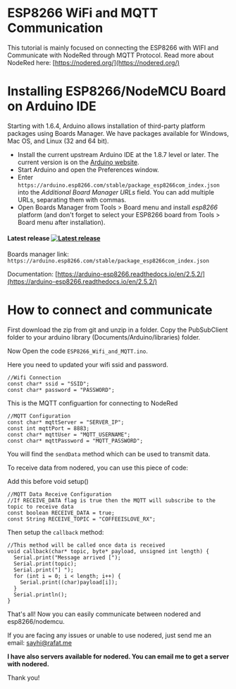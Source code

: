 ESP8266 WiFi and MQTT Communication
===========================================
This tutorial is mainly focused on connecting the ESP8266 with WIFI and Communicate with NodeRed through MQTT Protocol. Read more about NodeRed here: [https://nodered.org/](https://nodered.org/)

# Installing ESP8266/NodeMCU Board on Arduino IDE
Starting with 1.6.4, Arduino allows installation of third-party platform packages using Boards Manager. We have packages available for Windows, Mac OS, and Linux (32 and 64 bit).

- Install the current upstream Arduino IDE at the 1.8.7 level or later. The current version is on the [Arduino website](https://www.arduino.cc/en/main/software).
- Start Arduino and open the Preferences window.
- Enter ```https://arduino.esp8266.com/stable/package_esp8266com_index.json``` into the *Additional Board Manager URLs* field. You can add multiple URLs, separating them with commas.
- Open Boards Manager from Tools > Board menu and install *esp8266* platform (and don't forget to select your ESP8266 board from Tools > Board menu after installation).

#### Latest release [![Latest release](https://img.shields.io/github/release/esp8266/Arduino.svg)](https://github.com/esp8266/Arduino/releases/latest/)
Boards manager link: `https://arduino.esp8266.com/stable/package_esp8266com_index.json`

Documentation: [https://arduino-esp8266.readthedocs.io/en/2.5.2/](https://arduino-esp8266.readthedocs.io/en/2.5.2/)

# How to connect and communicate
First download the zip from git and unzip in a folder. Copy the PubSubClient folder to your arduino library (Documents/Arduino/libraries) folder.

Now Open the code `ESP8266_Wifi_and_MQTT.ino`. 

Here you need to updated your wifi ssid and password.
```
//Wifi Connection
const char* ssid = "SSID";
const char* password = "PASSWORD";
```

This is the MQTT configuartion for connecting to NodeRed
```
//MQTT Configuration
const char* mqttServer = "SERVER_IP";
const int mqttPort = 8883;
const char* mqttUser = "MQTT_USERNAME";
const char* mqttPassword = "MQTT_PASSWORD";
```

You will find the `sendData` method which can be used to transmit data.

To receive data from nodered, you can use this piece of code:

Add this before void setup()
```
//MQTT Data Receive Configuration
//If RECEIVE_DATA flag is true then the MQTT will subscribe to the topic to receive data
const boolean RECEIVE_DATA = true;
const String RECEIVE_TOPIC = "COFFEEISLOVE_RX";
```

Then setup the `callback` method:
```
//This method will be called once data is received
void callback(char* topic, byte* payload, unsigned int length) {
  Serial.print("Message arrived [");
  Serial.print(topic);
  Serial.print("] ");
  for (int i = 0; i < length; i++) {
    Serial.print((char)payload[i]);
  }
  Serial.println();
}
```

That's all! Now you can easily communicate between nodered and esp8266/nodemcu.

If you are facing any issues or unable to use nodered, just send me an email: [sayhi@rafat.me](mailto:sayhi@rafat.me)

<b>I have also servers available for nodered. You can email me to get a server with nodered.</b>

Thank you!
